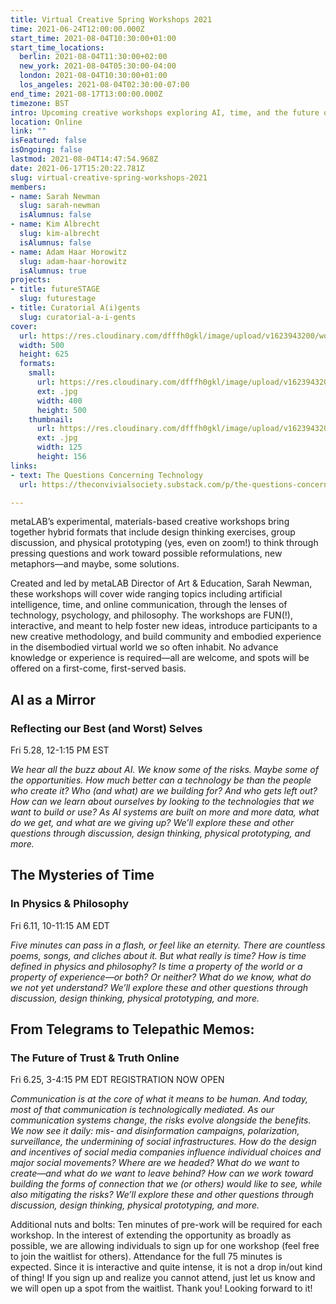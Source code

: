 ```yaml
---
title: Virtual Creative Spring Workshops 2021
time: 2021-06-24T12:00:00.000Z
start_time: 2021-08-04T10:30:00+01:00
start_time_locations:
  berlin: 2021-08-04T11:30:00+02:00
  new_york: 2021-08-04T05:30:00-04:00
  london: 2021-08-04T10:30:00+01:00
  los_angeles: 2021-08-04T02:30:00-07:00
end_time: 2021-08-17T13:00:00.000Z
timezone: BST
intro: Upcoming creative workshops exploring AI, time, and the future of communication
location: Online
link: ""
isFeatured: false
isOngoing: false
lastmod: 2021-08-04T14:47:54.968Z
date: 2021-06-17T15:20:22.781Z
slug: virtual-creative-spring-workshops-2021
members:
- name: Sarah Newman
  slug: sarah-newman
  isAlumnus: false
- name: Kim Albrecht
  slug: kim-albrecht
  isAlumnus: false
- name: Adam Haar Horowitz
  slug: adam-haar-horowitz
  isAlumnus: true
projects:
- title: futureSTAGE
  slug: futurestage
- title: Curatorial A(i)gents
  slug: curatorial-a-i-gents
cover:
  url: https://res.cloudinary.com/dfffh0gkl/image/upload/v1623943200/workshop_b86a78aa63.jpg
  width: 500
  height: 625
  formats:
    small:
      url: https://res.cloudinary.com/dfffh0gkl/image/upload/v1623943202/small_workshop_b86a78aa63.jpg
      ext: .jpg
      width: 400
      height: 500
    thumbnail:
      url: https://res.cloudinary.com/dfffh0gkl/image/upload/v1623943201/thumbnail_workshop_b86a78aa63.jpg
      ext: .jpg
      width: 125
      height: 156
links:
- text: The Questions Concerning Technology
  url: https://theconvivialsociety.substack.com/p/the-questions-concerning-technology

---
```

metaLAB’s experimental, materials-based creative workshops bring together hybrid formats that include design thinking exercises, group discussion, and physical prototyping (yes, even on zoom!) to think through pressing questions and work toward possible reformulations, new metaphors—and maybe, some solutions.

Created and led by metaLAB Director of Art & Education, Sarah Newman, these workshops will cover wide ranging topics including artificial intelligence, time, and online communication, through the lenses of technology, psychology, and philosophy. The workshops are FUN(!), interactive, and meant to help foster new ideas, introduce participants to a new creative methodology, and build community and embodied experience in the disembodied virtual world we so often inhabit. No advance knowledge or experience is required—all are welcome, and spots will be offered on a first-come, first-served basis.


## AI as a Mirror
### Reflecting our Best (and Worst) Selves
Fri 5.28, 12-1:15 PM EST

*We hear all the buzz about AI. We know some of the risks. Maybe some of the opportunities. How much better can a technology be than the people who create it? Who (and what) are we building for? And who gets left out? How can we learn about ourselves by looking to the technologies that we want to build or use? As AI systems are built on more and more data, what do we get, and what are we giving up? We’ll explore these and other questions through discussion, design thinking, physical prototyping, and more.*
 

## The Mysteries of Time
### In Physics & Philosophy
Fri 6.11, 10-11:15 AM EDT

*Five minutes can pass in a flash, or feel like an eternity. There are countless poems, songs, and cliches about it. But what really is time? How is time defined in physics and philosophy? Is time a property of the world or a property of experience—or both? Or neither? What do we know, what do we not yet understand? We’ll explore these and other questions through discussion, design thinking, physical prototyping, and more.*
 

## From Telegrams to Telepathic Memos:
### The Future of Trust & Truth Online
Fri 6.25, 3-4:15 PM EDT
REGISTRATION NOW OPEN

*Communication is at the core of what it means to be human. And today, most of that communication is technologically mediated. As our communication systems change, the risks evolve alongside the benefits. We now see it daily: mis- and disinformation campaigns, polarization, surveillance, the undermining of social infrastructures. How do the design and incentives of social media companies influence individual choices and major social movements? Where are we headed? What do we want to create—and what do we want to leave behind? How can we work toward building the forms of connection that we (or others) would like to see, while also mitigating the risks? We’ll explore these and other questions through discussion, design thinking, physical prototyping, and more.*
 

Additional nuts and bolts: Ten minutes of pre-work will be required for each workshop. In the interest of extending the opportunity as broadly as possible, we are allowing individuals to sign up for one workshop (feel free to join the waitlist for others). Attendance for the full 75 minutes is expected. Since it is interactive and quite intense, it is not a drop in/out kind of thing! If you sign up and realize you cannot attend, just let us know and we will open up a spot from the waitlist. Thank you! Looking forward to it!